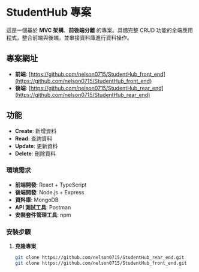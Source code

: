 # StudentHub 專案

這是一個基於 **MVC 架構**、**前後端分離** 的專案。具備完整 CRUD 功能的全端應用程式，整合前端與後端，並串接資料庫進行資料操作。

## 專案網址

- **前端**: [https://github.com/nelson0715/StudentHub_front_end](https://github.com/nelson0715/StudentHub_front_end)
- **後端**: [https://github.com/nelson0715/StudentHub_rear_end](https://github.com/nelson0715/StudentHub_rear_end)

## 功能

- **Create**: 新增資料 
- **Read**: 查詢資料 
- **Update**: 更新資料 
- **Delete**: 刪除資料 


### 環境需求

- **前端開發**: React + TypeScript
- **後端開發**: Node.js + Express
- **資料庫**: MongoDB
- **API 測試工具**: Postman
- **安裝套件管理工具**: npm

### 安裝步驟

1. **克隆專案**
   ```bash
   git clone https://github.com/nelson0715/StudentHub_rear_end.git
   git clone https://github.com/nelson0715/StudentHub_front_end.git


   
